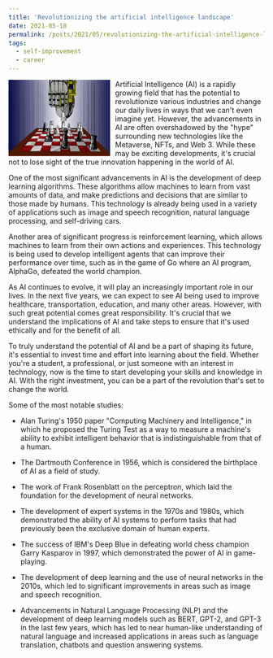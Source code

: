 ```yaml
---
title: 'Revolutionizing the artificial intelligence landscape'
date: 2021-05-18
permalink: /posts/2021/05/revolutionizing-the-artificial-intelligence-landscape/
tags:
  - self-improvement
  - career
---
```


<img width="200" alt="chess robot" src="/images/posts/revolutionizing-the-artificial-intelligence-landscape.jpg" style="float: left; margin-right: 10px;" /> Artificial Intelligence (AI) is a rapidly growing field that has the potential to revolutionize various industries and change our daily lives in ways that we can't even imagine yet. However, the advancements in AI are often overshadowed by the "hype" surrounding new technologies like the Metaverse, NFTs, and Web 3. While these may be exciting developments, it's crucial not to lose sight of the true innovation happening in the world of AI.

One of the most significant advancements in AI is the development of deep learning algorithms. These algorithms allow machines to learn from vast amounts of data, and make predictions and decisions that are similar to those made by humans. This technology is already being used in a variety of applications such as image and speech recognition, natural language processing, and self-driving cars.

Another area of significant progress is reinforcement learning, which allows machines to learn from their own actions and experiences. This technology is being used to develop intelligent agents that can improve their performance over time, such as in the game of Go where an AI program, AlphaGo, defeated the world champion.

As AI continues to evolve, it will play an increasingly important role in our lives. In the next five years, we can expect to see AI being used to improve healthcare, transportation, education, and many other areas. However, with such great potential comes great responsibility. It's crucial that we understand the implications of AI and take steps to ensure that it's used ethically and for the benefit of all.

To truly understand the potential of AI and be a part of shaping its future, it's essential to invest time and effort into learning about the field. Whether you're a student, a professional, or just someone with an interest in technology, now is the time to start developing your skills and knowledge in AI. With the right investment, you can be a part of the revolution that's set to change the world.

Some of the most notable studies:

* Alan Turing's 1950 paper "Computing Machinery and Intelligence," in which he proposed the Turing Test as a way to measure a machine's ability to exhibit intelligent behavior that is indistinguishable from that of a human.

* The Dartmouth Conference in 1956, which is considered the birthplace of AI as a field of study.

* The work of Frank Rosenblatt on the perceptron, which laid the foundation for the development of neural networks.

* The development of expert systems in the 1970s and 1980s, which demonstrated the ability of AI systems to perform tasks that had previously been the exclusive domain of human experts.

* The success of IBM's Deep Blue in defeating world chess champion Garry Kasparov in 1997, which demonstrated the power of AI in game-playing.

* The development of deep learning and the use of neural networks in the 2010s, which led to significant improvements in areas such as image and speech recognition.

* Advancements in Natural Language Processing (NLP) and the development of deep learning models such as BERT, GPT-2, and GPT-3 in the last few years, which has led to near human-like understanding of natural language and increased applications in areas such as language translation, chatbots and question answering systems.
